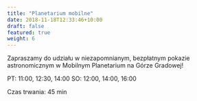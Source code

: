 ```yaml
---
title: "Planetarium mobilne"
date: 2018-11-18T12:33:46+10:00
draft: false
featured: true
weight: 6
---
```


Zapraszamy do udziału w niezapomnianym, bezpłatnym pokazie astronomicznym w Mobilnym Planetarium na Górze Gradowej!

PT: 11:00, 12:30, 14:00
SO: 12:00, 14:00, 16:00 

Czas trwania: 45 min